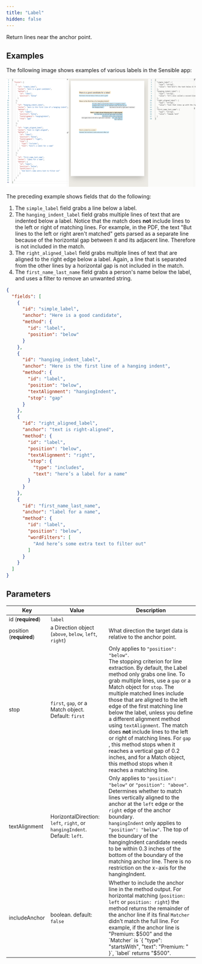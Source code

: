 ```yaml
---
title: "Label"
hidden: false
---
```

Return lines near the anchor point.

Examples
-----



The following image shows examples of various labels in the Sensible app: 



![](https://raw.githubusercontent.com/sensible-hq/sensible-docs/main/readme-sync/assets/images/v0/label_examples.png)

The preceding example shows fields that do the following:

1. The  `simple_label` field grabs a line below a label.
2. The `hanging_indent_label` field grabs multiple lines of text that are indented below a label. Notice that the match does **not** include lines to the left or right of matching lines. For example, in the PDF, the text "But lines to the left or right aren't matched" gets parsed as a separate line because of the horizontal gap between it and its adjacent line. Therefore is not included in the match.
3.  The `right_aligned_label` field grabs multiple lines of text that are aligned to the right edge below a label.  Again, a line that is separated from the other lines by a horizontal gap is not included in the match.
4. The `first_name_last_name` field grabs a person's name below the label, and uses a filter to remove an unwanted string.

```json
{
  "fields": [
    {
      "id": "simple_label",
      "anchor": "Here is a good candidate",
      "method": {
        "id": "label",
        "position": "below"
      }
    },
    {
      "id": "hanging_indent_label",
      "anchor": "Here is the first line of a hanging indent",
      "method": {
        "id": "label",
        "position": "below",
        "textAlignment": "hangingIndent",
        "stop": "gap"
      }
    },
    {
      "id": "right_aligned_label",
      "anchor": "text is right-aligned",
      "method": {
        "id": "label",
        "position": "below",
        "textAlignment": "right",
        "stop": {
          "type": "includes",
          "text": "here’s a label for a name"
        }
      }
    },
    {
      "id": "first_name_last_name",
      "anchor": "label for a name",
      "method": {
        "id": "label",
        "position": "below",
        "wordFilters": [
          "And here’s some extra text to filter out"
        ]
      }
    }
  ]
}
```



Parameters
-----

| Key                     | Value                                                        | Description                                                  |
| ----------------------- | ------------------------------------------------------------ | ------------------------------------------------------------ |
| id (**required**)       | `label`                                                      |                                                              |
| position (**required**) | a Direction object (`above`, `below`, `left`, `right`)       | What direction the target data is relative to the anchor point. |
| stop                    | `first`, `gap`, or a Match object. Default: `first`          | Only applies to `"position": "below"`. <br/>The stopping criterion for line extraction. By default, the Label method only grabs one line. To grab multiple lines, use a `gap` or a Match object for `stop`.  The multiple matched lines include those that are aligned to the left edge of the first matching line below the label, unless you define a different alignment method using `textAlignment`. The match does **not** include lines to the left or right of matching lines. For `gap` , this method stops when it reaches a vertical gap of 0.2 inches, and for a Match object, this method stops when it reaches a matching line. |
| textAlignment           | HorizontalDirection: `left`, `right`, or `hangingIndent`. Default: `left`. | Only applies to `"position": "below"` or `"position": "above"`. <br/>Determines whether to match lines vertically aligned to the anchor at the `left` edge or the `right` edge of the anchor boundary. <br/> `hangingIndent` only applies to  `"position": "below"`.  The top of the boundary of the hangingIndent candidate needs to be within 0.3 inches of the bottom of the boundary of the matching anchor line.  There is no restriction on the x-axis for the hangingIndent. |
| includeAnchor           | boolean. default: `false`                                    | Whether to include the anchor line in the method output. For horizontal matching (`position: left` or `position: right`) the method returns the remainder of the anchor line if its final `Matcher` didn't match the full line. For example, if the anchor line is "Premium: $500" and the `Matcher` is `{ "type": "startsWith", "text": "Premium: " }`, `label` returns "$500". |



